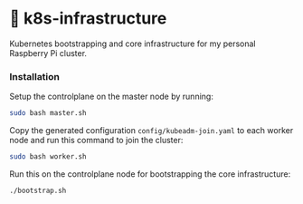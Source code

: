 # 🚀 k8s-infrastructure
Kubernetes bootstrapping and core infrastructure for my personal Raspberry Pi cluster.

### Installation

Setup the controlplane on the master node by running:
```bash
sudo bash master.sh
```

Copy the generated configuration `config/kubeadm-join.yaml` to each worker node and run this command to join the cluster:
```bash
sudo bash worker.sh 
``` 

Run this on the controlplane node for bootstrapping the core infrastructure:
```bash
./bootstrap.sh
``` 